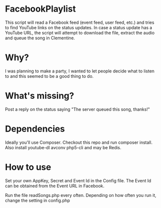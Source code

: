 FacebookPlaylist
================
This script will read a Facebook feed (event feed, user feed, etc.) and tries to find YouTube links on the status updates. In case a status update has a YouTube URL, the script will attempt to download the file, extract the audio and queue the song in Clementine.


Why?
====
I was planning to make a party, I wanted to let people decide what to listen to and this seemed to be a good thing to do.


What's missing?
===============
Post a reply on the status saying "The server queued this song, thanks!"


Dependencies
============
Ideally you'll use Composer. Checkout this repo and run composer install.
Also install youtube-dl avconv php5-cli and may be Redis.


How to use
==========
Set your own AppKey, Secret and Event Id in the Config file. The Event Id can be obtained from the Event URL in Facebook.

Run the file readSongs.php every often. Depending on how often you run it, change the setting in config.php


